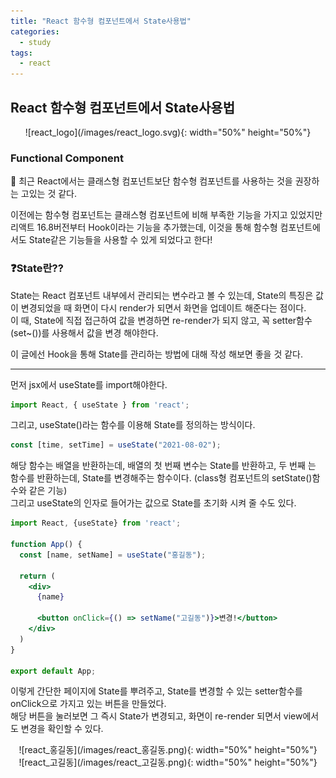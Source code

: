 ```yaml
---
title: "React 함수형 컴포넌트에서 State사용법"
categories:
  - study
tags:
  - react
---
```


## React 함수형 컴포넌트에서 State사용법

<center> ![react_logo](/images/react_logo.svg){: width="50%" height="50%"} </center>

### Functional Component
🙇 최근 React에서는 클래스형 컴포넌트보단 함수형 컴포넌트를 사용하는 것을 권장하는 고있는 것 같다.

이전에는 함수형 컴포넌트는 클래스형 컴포넌트에 비해 부족한 기능을 가지고 있었지만 리액트 16.8버전부터 Hook이라는 기능을 추가했는데, 이것을 통해 함수형 컴포넌트에서도 State같은 기능들을 사용할 수 있게 되었다고 한다!  

### ❓State란??  
State는 React 컴포넌트 내부에서 관리되는 변수라고 볼 수 있는데, State의 특징은 값이 변경되었을 때 화면이 다시 render가 되면서 화면을 업데이트 해준다는 점이다.  
이 때, State에 직접 접근하여 값을 변경하면 re-render가 되지 않고, 꼭 setter함수 (set~())를 사용해서 값을 변경 해야한다.

이 글에선 Hook을 통해 State를 관리하는 방법에 대해 작성 해보면 좋을 것 같다.

---

먼저 jsx에서 useState를 import해야한다.

```jsx
import React, { useState } from 'react';
```

그리고, useState()라는 함수를 이용해 State를 정의하는 방식이다.

```jsx
const [time, setTime] = useState("2021-08-02");
```  

해당 함수는 배열을 반환하는데, 배열의 첫 번째 변수는 State를 반환하고, 두 번째 는 함수를 반환하는데, State를 변경해주는 함수이다. (class형 컴포넌트의 setState()함수와 같은 기능)  
그리고 useState의 인자로 들어가는 값으로 State를 초기화 시켜 줄 수도 있다.  

```jsx
import React, {useState} from 'react';

function App() {
  const [name, setName] = useState("홍길동");

  return (
    <div>
      {name}

      <button onClick={() => setName("고길동")}>변경!</button>
    </div>
  )
}

export default App;
```

이렇게 간단한 페이지에 State를 뿌려주고, State를 변경할 수 있는 setter함수를 onClick으로 가지고 있는 버튼을 만들었다.  
해당 버튼을 눌러보면 그 즉시 State가 변경되고, 화면이 re-render 되면서 view에서도 변경을 확인할 수 있다.

<center> ![react_홍길동](/images/react_홍길동.png){: width="50%" height="50%"} </center>
<center> ![react_고길동](/images/react_고길동.png){: width="50%" height="50%"} </center>